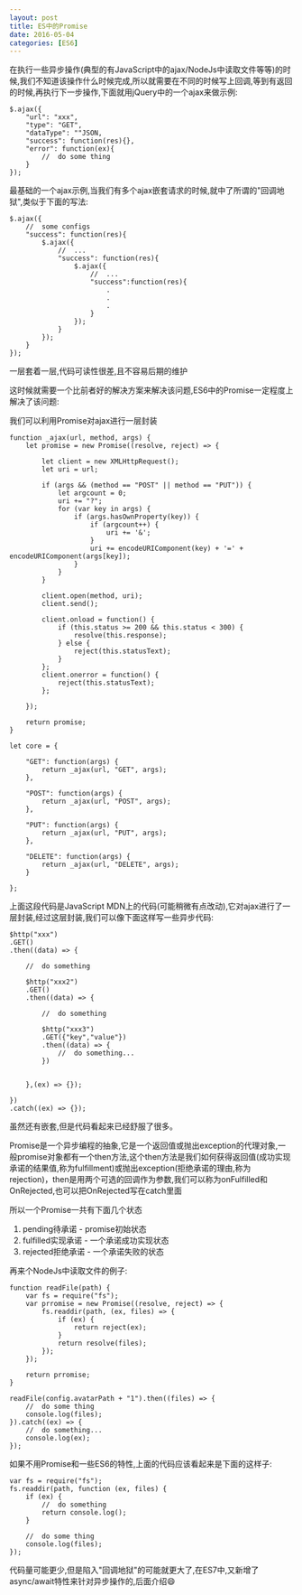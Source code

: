 ```yaml
---
layout: post
title: ES中的Promise
date: 2016-05-04
categories: [ES6]
---
```


在执行一些异步操作(典型的有JavaScript中的ajax/NodeJs中读取文件等等)的时候,我们不知道该操作什么时候完成,所以就需要在不同的时候写上回调,等到有返回的时候,再执行下一步操作,下面就用jQuery中的一个ajax来做示例:

    $.ajax({
        "url": "xxx",
        "type": "GET",
        "dataType": ""JSON,
        "success": function(res){},
        "error": function(ex){
            //  do some thing
        }
    });

最基础的一个ajax示例,当我们有多个ajax嵌套请求的时候,就中了所谓的"回调地狱",类似于下面的写法:

    $.ajax({
        //  some configs
        "success": function(res){
            $.ajax({
                //  ...
                "success": function(res){
                    $.ajax({
                        //  ...
                        "success":function(res){
                            .
                            .
                            .
                        }
                    });
                }
            });
        }
    });

一层套着一层,代码可读性很差,且不容易后期的维护

这时候就需要一个比前者好的解决方案来解决该问题,ES6中的Promise一定程度上解决了该问题:

我们可以利用Promise对ajax进行一层封装

    function _ajax(url, method, args) {
        let promise = new Promise((resolve, reject) => {

            let client = new XMLHttpRequest();
            let uri = url;

            if (args && (method == "POST" || method == "PUT")) {
                let argcount = 0;
                uri += "?";
                for (var key in args) {
                    if (args.hasOwnProperty(key)) {
                        if (argcount++) {
                            uri += '&';
                        }
                        uri += encodeURIComponent(key) + '=' + encodeURIComponent(args[key]);
                    }
                }
            }

            client.open(method, uri);
            client.send();

            client.onload = function() {
                if (this.status >= 200 && this.status < 300) {
                    resolve(this.response);
                } else {
                    reject(this.statusText);
                }
            };
            client.onerror = function() {
                reject(this.statusText);
            };

        });

        return promise;
    }

    let core = {

        "GET": function(args) {
            return _ajax(url, "GET", args);
        },

        "POST": function(args) {
            return _ajax(url, "POST", args);
        },

        "PUT": function(args) {
            return _ajax(url, "PUT", args);
        },

        "DELETE": function(args) {
            return _ajax(url, "DELETE", args);
        }

    };

上面这段代码是JavaScript MDN上的代码(可能稍微有点改动),它对ajax进行了一层封装,经过这层封装,我们可以像下面这样写一些异步代码:

    $http("xxx")
    .GET()
    .then((data) => {
        
        //  do something
        
        $http("xxx2")
        .GET()
        .then((data) => {
        
            //  do something
            
            $http("xxx3")
            .GET({"key","value"})
            .then((data) => {
                //  do something...
            })
            
            
        },(ex) => {});
        
    })
    .catch((ex) => {});

虽然还有嵌套,但是代码看起来已经舒服了很多。

Promise是一个异步编程的抽象,它是一个返回值或抛出exception的代理对象,一般promise对象都有一个then方法,这个then方法是我们如何获得返回值(成功实现承诺的结果值,称为fulfillment)或抛出exception(拒绝承诺的理由,称为rejection)，then是用两个可选的回调作为参数,我们可以称为onFulfilled和OnRejected,也可以把OnRejected写在catch里面

所以一个Promise一共有下面几个状态

1. pending待承诺 - promise初始状态
2. fulfilled实现承诺 - 一个承诺成功实现状态
3. rejected拒绝承诺 - 一个承诺失败的状态

再来个NodeJs中读取文件的例子:

    function readFile(path) {
        var fs = require("fs");
        var prromise = new Promise((resolve, reject) => {
            fs.readdir(path, (ex, files) => {
                if (ex) {
                    return reject(ex);
                }
                return resolve(files);
            });
        });
        
        return prromise;
    }

    readFile(config.avatarPath + "1").then((files) => {
        //  do some thing
        console.log(files);
    }).catch((ex) => {
        //  do something...
        console.log(ex);
    });
    
如果不用Promise和一些ES6的特性,上面的代码应该看起来是下面的这样子:

    var fs = require("fs");
    fs.readdir(path, function (ex, files) {
        if (ex) {
            //  do something
            return console.log();
        }
        
        //  do some thing
        console.log(files);
    });

代码量可能更少,但是陷入"回调地狱"的可能就更大了,在ES7中,又新增了async/await特性来针对异步操作的,后面介绍😄

